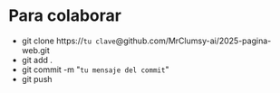 # Para colaborar
- git clone https://`tu clave`@github.com/MrClumsy-ai/2025-pagina-web.git
- git add .
- git commit -m "`tu mensaje del commit`"
- git push
